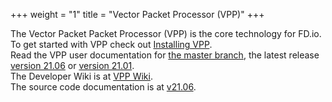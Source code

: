 +++
weight = "1"
title = "Vector Packet Processor (VPP)"
+++

The Vector Packet Packet Processor (VPP) is the core technology for FD.io.
<br>
To get started with VPP check out [Installing VPP](/vppproject/vppinstalling).
<br>
Read the VPP user documentation for [the master branch](/docs/vpp/master), the latest release [version 21.06](/docs/vpp/v2106) or [version 21.01](/docs/vpp/v2101).
<br>
The Developer Wiki is at [VPP Wiki](https://wiki.fd.io/view/VPP).
<br>
The source code documentation is at [v21.06](https://docs.fd.io/vpp/21.06).
